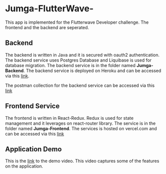# Jumga-FlutterWave-

This app is implemented for the Flutterwave Developer challenge. The frontend and the backend are seperated.

## Backend

The backend is written in Java and it is secured with oauth2 authentication. The backend service uses Postgres Database and Liquibase is used for database migration.
The backend service is in the folder named **Jumga-Backend**. The backend service is deployed on Heroku and can be accessed via this [link](https://fathomless-harbor-02544.herokuapp.com/).

The postman collection for the backend service can be accessed via this [link](https://www.postman.com/collections/98da7cf67c6ca60d8bd1)

## Frontend Service

The frontend is written in React-Redux. Redux is used for state management and it leverages on react-router library. The service is in the folder named **Jumga-Frontend**. The services is hosted on vercel.com and can be accessed via this [link](https://businesshub-frontend.vercel.app/)

## Application Demo

This is the [link](https://drive.google.com/file/d/18LUMlSq8KWR5SM0F2Rgro1llhClCW2EQ/view?usp=sharing) to the demo video. This video captures some of the features on the application.
